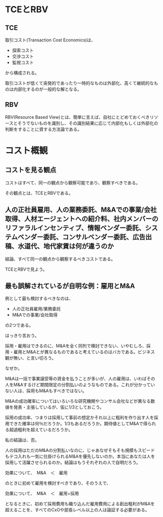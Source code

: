 # TCEとRBV


## TCE

取引コスト(Transaction Cost Economics)は、

- 探索コスト
- 交渉コスト
- 監視コスト

から構成される。

取引コストが低くて突発的であったり一時的なものは外部化、高くて継続的なものは内部化するのが一般的な解となる。


## RBV

RBV(Resource Based View)とは、簡単に言えば、自社にとどめておくべきリソースとそうでないものを識別し、その識別結果に応じて内部化もしくは外部化の判断をすることに資する方法論である。



# コスト概観

## コストを見る観点

コストはすべて、同一の観点から観察可能であり、観察すべきである。

その観点とは、TCEとRBVである。


## 人の正社員雇用、人の業務委託、M&Aでの事業/会社取得、人材エージェントへの紹介料、社内メンバーのリファラルインセンティブ、情報ベンダー委託、システムベンダー委託、コンサルベンダー委託、広告出稿、水道代、地代家賃は何が違うのか

結論、すべて同一の観点から観察するべきコストである。

TCEとRBVで見よう。


## 最も誤解されているが自明な例：雇用とM&A

例として最も検討するべきなのは、

- 人の正社員雇用/業務委託
- M&Aでの事業/会社取得

の2つである。


はっきり言おう。

採用・雇用はできるのに、M&Aを全く同列で検討できない、いやむしろ、採用・雇用とM&Aとが異なるものであると考えているのはバカである。ビジネス観が無い、と言い切ろう。

なぜか。

M&Aは一括で事業譲受等の資金を払うことが多いが、人の雇用は、いわばその人をM&Aするけど期間限定の分割払いのようなものである。これが分かっていない人は、採用もM&Aもすべきではない。

M&Aの成功確率についてはいろいろな研究機関やコンサル会社などが異なる数値を発表・主張しているが、仮に1/3としておこう。

採用の成功率、つまりは採用して事前の想定かそれ以上に粗利を作り出す人を採用できた確率は何％だろうか。1/3もあるだろうか。期待値としてM&Aで得られる超過粗利を超えているだろうか。

私の結論は、否。

人の採用はただのM&Aの分割払いなのに、じゃあなぜそもそも規模もスピードもテコ入れも一気に仕掛けられるM&Aを優先しないのか。本当にあなたは人を採用して活躍させられるのか。結論はもうそれぞれの人で自明だろう。


効果について、　M&A　＜　雇用

のときに初めて雇用を検討すべきであり、そのうえで、

効果について、　M&A　＜　雇用+採用

となるときに、初めて採用費用も織り込んだ雇用費用による創出粗利がM&Aを超えることを、すべてのCxOや部長レベル以上の人は論証する必要がある。
